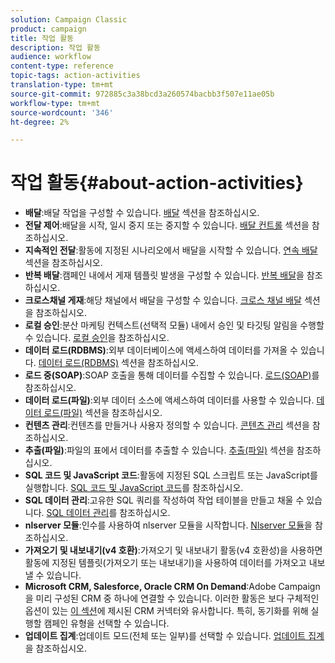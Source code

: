 ```yaml
---
solution: Campaign Classic
product: campaign
title: 작업 활동
description: 작업 활동
audience: workflow
content-type: reference
topic-tags: action-activities
translation-type: tm+mt
source-git-commit: 972885c3a38bcd3a260574bacbb3f507e11ae05b
workflow-type: tm+mt
source-wordcount: '346'
ht-degree: 2%

---
```



# 작업 활동{#about-action-activities}

* **배달**:배달 작업을 구성할 수 있습니다. [배달](../../workflow/using/delivery.md) 섹션을 참조하십시오.
* **전달 제어**:배달을 시작, 일시 중지 또는 중지할 수 있습니다. [배달 컨트롤](../../workflow/using/delivery-control.md) 섹션을 참조하십시오.
* **지속적인 전달**:활동에 지정된 시나리오에서 배달을 시작할 수 있습니다. [연속 배달](../../workflow/using/continuous-delivery.md) 섹션을 참조하십시오.
* **반복 배달**:캠페인 내에서 게재 템플릿 발생을 구성할 수 있습니다. [반복 배달](../../workflow/using/recurring-delivery.md)을 참조하십시오.
* **크로스채널 게재**:해당 채널에서 배달을 구성할 수 있습니다. [크로스 채널 배달](../../workflow/using/cross-channel-deliveries.md) 섹션을 참조하십시오.
* **로컬 승인**:분산 마케팅 컨텍스트(선택적 모듈) 내에서 승인 및 타깃팅 알림을 수행할 수 있습니다. [로컬 승인](../../workflow/using/local-approval.md)을 참조하십시오.
* **데이터 로드(RDBMS)**:외부 데이터베이스에 액세스하여 데이터를 가져올 수 있습니다. [데이터 로드(RDBMS)](../../workflow/using/data-loading--rdbms-.md) 섹션을 참조하십시오.
* **로드 중(SOAP)**:SOAP 호출을 통해 데이터를 수집할 수 있습니다. [로드(SOAP)](../../workflow/using/loading--soap-.md)를 참조하십시오.
* **데이터 로드(파일)**:외부 데이터 소스에 액세스하여 데이터를 사용할 수 있습니다. [데이터 로드(파일)](../../workflow/using/data-loading--file-.md) 섹션을 참조하십시오.
* **컨텐츠 관리**:컨텐츠를 만들거나 사용자 정의할 수 있습니다. [콘텐츠 관리](../../workflow/using/content-management.md) 섹션을 참조하십시오.
* **추출(파일)**:파일의 표에서 데이터를 추출할 수 있습니다. [추출(파일)](../../workflow/using/extraction--file-.md) 섹션을 참조하십시오.
* **SQL 코드 및 JavaScript 코드**:활동에 지정된 SQL 스크립트 또는 JavaScript를 실행합니다. [SQL 코드 및 JavaScript 코드](../../workflow/using/sql-code-and-javascript-code.md)를 참조하십시오.
* **SQL 데이터 관리**:고유한 SQL 쿼리를 작성하여 작업 테이블을 만들고 채울 수 있습니다. [SQL 데이터 관리](../../workflow/using/sql-data-management.md)를 참조하십시오.
* **nlserver 모듈**:인수를 사용하여 nlserver 모듈을 시작합니다. [Nlserver 모듈](../../workflow/using/nlserver-module.md)을 참조하십시오.
* **가져오기 및 내보내기(v4 호환)**:가져오기 및 내보내기 활동(v4 호환성)을 사용하면 활동에 지정된 템플릿(가져오기 또는 내보내기)을 사용하여 데이터를 가져오고 내보낼 수 있습니다.
* **Microsoft CRM, Salesforce, Oracle CRM On Demand**:Adobe Campaign을 미리 구성된 CRM 중 하나에 연결할 수 있습니다. 이러한 활동은 보다 구체적인 옵션이 있는 [이 섹션](../../workflow/using/crm-connector.md)에 제시된 CRM 커넥터와 유사합니다. 특히, 동기화를 위해 실행할 캠페인 유형을 선택할 수 있습니다.
* **업데이트 집계**:업데이트 모드(전체 또는 일부)를 선택할 수 있습니다. [업데이트 집계](../../workflow/using/update-aggregate.md)을 참조하십시오.

